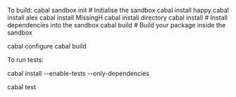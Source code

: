 To build:
cabal sandbox init                   # Initialise the sandbox
cabal install happy
cabal install alex
cabal install MissingH
cabal install directory
cabal install 			     # Install dependencies into the sandbox
cabal build                          # Build your package inside the sandbox

cabal configure
cabal build

To run tests:

cabal install --enable-tests --only-dependencies

cabal test
